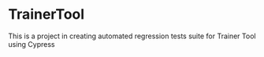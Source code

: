 # TrainerTool

This is a project in creating automated regression tests suite for Trainer Tool using Cypress
